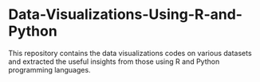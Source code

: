 # Data-Visualizations-Using-R-and-Python
This repository contains the data visualizations codes on various datasets and extracted the useful insights from those using R and Python programming languages.
